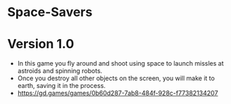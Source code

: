 # Space-Savers
# Version 1.0
* In this game you fly around and shoot using space to launch missles at astroids and spinning robots.
* Once you destroy all other objects on the screen, you will make it to earth, saving it in the process. 
* https://gd.games/games/0b60d287-7ab8-484f-928c-f77382134207 
